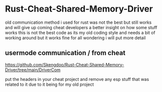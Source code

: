 # Rust-Cheat-Shared-Memory-Driver
old communication  method i used for rust was not the best but still works and will give up coming cheat developers a better insight on how some stuff works this is not the best code as its my old coding style and needs a bit of working around but it works fine for all wondering i will put more detail




## usermode communication / from cheat

https://github.com/Skengdoo/Rust-Cheat-Shared-Memory-Driver/tree/main/DriverCom

put the headers in your cheat project and remove any esp stuff that was related to it due to it being for my old project
